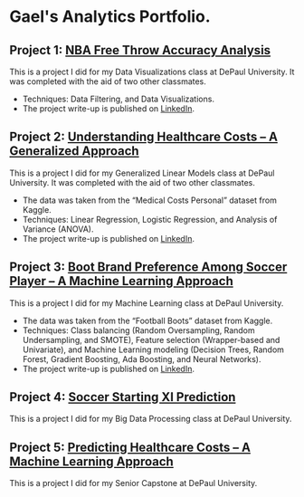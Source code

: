 # Gael's Analytics Portfolio.

## Project 1: [NBA Free Throw Accuracy Analysis](https://github.com/gaelmh/NBA-Free-Throw-Accuracy)
This is a project I did for my Data Visualizations class at DePaul University. It was completed with the aid of two other classmates.
- Techniques: Data Filtering, and Data Visualizations.
- The project write-up is published on [LinkedIn](https://www.linkedin.com/in/gaelmotahernandez/details/projects/1731117327280/single-media-viewer/?profileId=ACoAAD0sr1oBRU-g7rHenPy0sFhxgU6vSvExSdU).

## Project 2: [Understanding Healthcare Costs – A Generalized Approach](https://github.com/gaelmh/Understanding-Healthcare-Costs)
This is a project I did for my Generalized Linear Models class at DePaul University. It was completed with the aid of two other classmates.
- The data was taken from the “Medical Costs Personal” dataset from Kaggle.
- Techniques: Linear Regression, Logistic Regression, and Analysis of Variance (ANOVA). 
- The project write-up is published on [LinkedIn](https://www.linkedin.com/in/gaelmotahernandez/details/projects/1731117659564/single-media-viewer/?profileId=ACoAAD0sr1oBRU-g7rHenPy0sFhxgU6vSvExSdU).

## Project 3: [Boot Brand Preference Among Soccer Player – A Machine Learning Approach](https://github.com/gaelmh/Boot-Brand-Preference)
This is a project I did for my Machine Learning class at DePaul University.
- The data was taken from the “Football Boots” dataset from Kaggle.
- Techniques: Class balancing (Random Oversampling, Random Undersampling, and SMOTE), Feature selection (Wrapper-based and Univariate), and Machine Learning modeling (Decision Trees, Random Forest, Gradient Boosting, Ada Boosting, and Neural Networks).
- The project write-up is published on [LinkedIn](https://www.linkedin.com/in/gaelmotahernandez/details/projects/1731117948171/single-media-viewer/?profileId=ACoAAD0sr1oBRU-g7rHenPy0sFhxgU6vSvExSdU).


## Project 4: [Soccer Starting XI Prediction](https://github.com/gaelmh/Soccer-Starting-XI)
This is a project I did for my Big Data Processing class at DePaul University.


## Project 5: [Predicting Healthcare Costs – A Machine Learning Approach](https://github.com/gaelmh/Predicting-Healthcare-Costs)
This is a project I did for my Senior Capstone at DePaul University.
